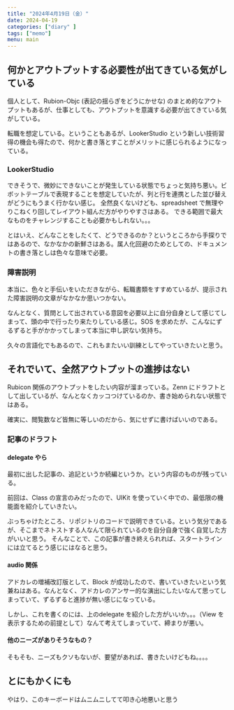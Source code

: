 ```yaml
---
title: "2024年4月19日（金）"
date: 2024-04-19
categories: ["diary" ]
tags: ["memo"]
menu: main
---
```


## 何かとアウトプットする必要性が出てきている気がしている

個人として、Rubion-Objc (表記の揺らぎをどうにかせな) のまとめ的なアウトプットもあるが、仕事としても、アウトプットを意識する必要が出てきている気がしている。

転職を想定している。ということもあるが、LookerStudio という新しい技術習得の機会も得たので、何かと書き落とすことがメリットに感じられるようになっている。

### LookerStudio

できそうで、微妙にできないことが発生している状態でちょっと気持ち悪い。ビボットテーブルで表現することを想定していたが、列と行を連携とした並び替えがどうにもうまく行かない感じ。
全然良くないけども、spreadsheet で無理やりこねくり回してレイアウト組んだ方がやりやすさはある。
できる範囲で最大なものをチャレンジすることも必要かもしれない。。。

とはいえ、どんなことをしたくて、どうできるのか？というところから手探りではあるので、なかなかの新鮮さはある。属人化回避のためとしての、ドキュメントの書き落としは色々な意味で必要。

### 障害説明

本当に、色々と手伝いをいただきながら、転職書類をすすめているが、提示された障害説明の文章がなかなか思いつかない。

なんとなく、質問として出されている意図を必要以上に自分自身として感じてしまって、頭の中で行ったり来たりしている感じ。SOS を求めたが、こんなにずるずると手がかかってしまって本当に申し訳ない気持ち。

久々の言語化でもあるので、これもまたいい訓練としてやっていきたいと思う。

## それでいて、全然アウトプットの進捗はない

Rubicon 関係のアウトプットをしたい内容が溜まっている。Zenn にドラフトとして出しているが、なんとなくカッコつけているのか、書き始められない状態ではある。

確実に、閲覧数など皆無に等しいのだから、気にせずに書けばいいのである。

### 記事のドラフト

#### delegate やら

最初に出した記事の、追記というか続編というか。という内容のものが残っている。

前回は、Class の宣言のみだったので、UIKit を使っていく中での、最低限の機能面を紹介していきたい。

ぶっちゃけたところ、リポジトリのコードで説明できている。という気分であるが、そこまでネトストする人なんて限られているのを自分自身で強く自覚した方がいいと思う。
そんなことで、この記事が書き終えられれば、スタートラインには立てるとう感じにはなると思う。

#### audio 関係

アドカレの増補改訂版として、Block が成功したので、書いていきたいという気兼ねはある。なんとなく、アドカレのアンサー的な演出にしたいなんて思ってしまっていて、ずるずると進捗が無い感じになっている。

しかし、これを書くのには、上のdelegate を紹介した方がいいか。。。（View を表示するための前提として）なんて考えてしまっていて、締まりが悪い。

#### 他のニーズがありそうなもの？

そもそも、ニーズもクソもないが、要望があれば、書きたいけどもね。。。。

## とにもかくにも

やはり、このキーボードはムニムニしてて叩き心地悪いと思う
